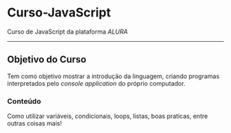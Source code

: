 # Curso-JavaScript
 Curso de JavaScript da plataforma *ALURA*
 ***
 
 ## Objetivo do Curso
 Tem como objetivo mostrar a introdução da linguagem, criando programas interpretados pelo *console application* do próprio computador.
 
 
 ### Conteúdo
 Como utilizar variáveis, condicionais, loops, listas, boas praticas, entre outras coisas mais!

